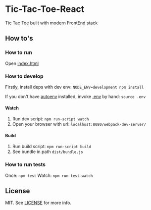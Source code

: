 # Tic-Tac-Toe-React
Tic Tac Toe built with modern FrontEnd stack

## How to's

### How to run

Open [index.html](index.html)

### How to develop

Firstly, install deps with dev env: `NODE_ENV=development npm install`

If you don't have [autoenv](https://github.com/kennethreitz/autoenv) installed, invoke [.env](.env) by hand: `source .env`

#### Watch

1. Run dev script: `npm run-script watch`
2. Open your browser with url: `localhost:8080/webpack-dev-server/`

#### Build

1. Run build script: `npm run-script build`
2. See bundle in path `dist/bundle.js`

### How to run tests

Once: `npm test`
Watch: `npm run test-watch`

## License

MIT. See [LICENSE](LICENSE) for more info.
